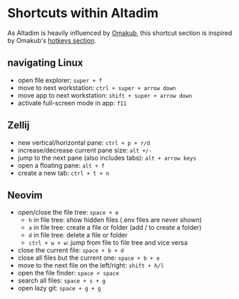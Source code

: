 # Shortcuts within Altadim

As Altadim is heavily influenced by [Omakub](https://omakub.org/),
this shortcut section is inspired by Omakub's [hotkeys section](https://manual.omakub.org/1/read/29/hotkeys).

## navigating Linux

- open file explorer: `super + f`
- move to next workstation: `ctrl + super + arrow down`
- move app to next workstation: `shift + super + arrow down`
- activate full-screen mode in app: `f11`

## Zellij

- new vertical/horizontal pane: `ctrl + p + r/d`
- increase/decrease current pane size: `alt +/-`
- jump to the next pane (also includes tabs): `alt + arrow keys`
- open a floating pane: `alt + f`
- create a new tab: `ctrl + t + n`

## Neovim

- open/close the file tree: `space + e`
  - `h` in file tree: show hidden files (.env files are never shown)
  - `a` in file tree: create a file or folder (add / to create a folder)
  - `d` in file tree: delete a file or folder
  - `ctrl + w + w`: jump from file to file tree and vice versa
- close the current file: `space + b + d`
- close all files but the current one: `space + b + o`
- move to the next file on the left/right: `shift + h/l`
- open the file finder: `space + space`
- search all files: `space + s + g`
- open lazy git: `space + g + g`
